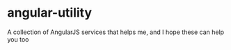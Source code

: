 # angular-utility
A collection of AngularJS services that helps me, and I hope these can help you too 
